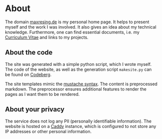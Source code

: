 <!-- title: maxresing.de -->
<!-- subtitle: About -->

# About

The domain [maxresing.de](https://www.maxresing.de) is my personal home page.
It helps to present myself and the work I was involved. It also gives an idea
about my technical knowledge. Furthermore, one can find essential documents,
i.e. my [Curriculum Vitae](https://static.maxresing.de/doc/CV.pdf) and links to
my projects.


## About the code

The site was generated with a simple python script, which I wrote myself. The
code of the website, as well as the generation script `makesite.py` can be found
on [Codeberg](https://codeberg.org/resingm/de-maxresing-www).

The site templates mimic the [mustache syntax](https://mustache.github.io/mustache.5.html).
The content is preprocessed markdown. The preprocessor ensures additional
features to render the pages as I want them to be rendered.


## About your privacy

The service does not log any PII (personally identifiable information). The
website is hosted on a [Caddy](https://caddyserver.com/) instance, which is
configured to not store any IP addresses or other personal information.




